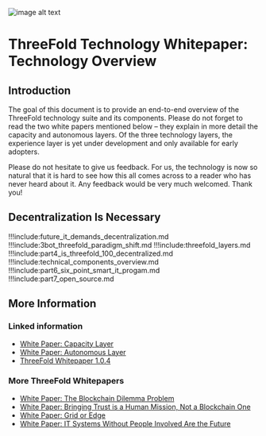![image alt text](./img/header_techoverview.png)

# ThreeFold Technology Whitepaper: Technology Overview

## Introduction

The goal of this document is to provide an end-to-end overview of the ThreeFold technology suite and its components. Please do not forget to read the two white papers mentioned below – they explain in more detail the capacity and autonomous layers. Of the three technology layers, the experience layer is yet under development and only available for early adopters.

Please do not hesitate to give us feedback. For us, the technology is now so natural that it is hard to see how this all comes across to a reader who has never heard about it. Any feedback would be very much welcomed. Thank you!


## Decentralization Is Necessary

!!!include:future_it_demands_decentralization.md
!!!include:3bot_threefold_paradigm_shift.md
!!!include:threefold_layers.md
!!!include:part4_is_threefold_100_decentralized.md
!!!include:technical_components_overview.md
!!!include:part6_six_point_smart_it_progam.md
!!!include:part7_open_source.md

## More Information

### Linked information

* [White Paper: Capacity Layer](capacity_layer.md)
* [White Paper: Autonomous Layer](autonomous_layer.md)
* [ThreeFold Whitepaper 1.0.4](tf_whitepaper_104.md)

### More ThreeFold Whitepapers

* [White Paper: The Blockchain Dilemma Problem](blockchain_dilemma_whitepaper.md)
* [White Paper: Bringing Trust is a Human Mission, Not a Blockchain One](bringing_trust_is_a_human_task.md)
* [White Paper: Grid or Edge](edge_cloud_not_grid_cloud.md)
* [White Paper: IT Systems Without People Involved Are the Future](zero_people_it_is_the_future.md)

